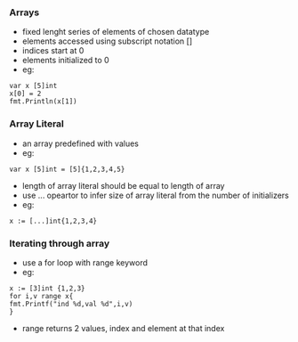 ### Arrays
- fixed lenght series of elements of chosen datatype
- elements accessed using subscript notation []
- indices start at 0
- elements initialized to 0
- eg:

```
var x [5]int
x[0] = 2
fmt.Println(x[1])
```

### Array Literal
- an array predefined with values
- eg:

```
var x [5]int = [5]{1,2,3,4,5}
```

- length of array literal should be equal to length of array
- use ... opeartor to infer size of array literal from the number of initializers
- eg:

```
x := [...]int{1,2,3,4}
```

### Iterating through array
- use a for loop with range keyword
- eg:

```
x := [3]int {1,2,3}
for i,v range x{
fmt.Printf("ind %d,val %d",i,v)
}
```

- range returns 2 values, index and element at that index

